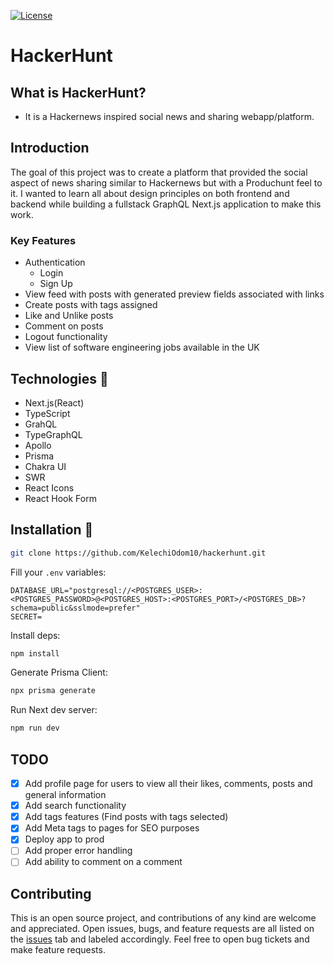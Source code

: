 [![License](https://img.shields.io/github/license/falberthen/ecommerceddd.svg)](LICENSE)

# HackerHunt

## What is HackerHunt?

- It is a Hackernews inspired social news and sharing webapp/platform.

## Introduction

The goal of this project was to create a platform that provided the social aspect of news sharing similar to Hackernews but with a Produchunt feel to it. I wanted to learn all about design principles on both frontend and backend while building a fullstack GraphQL Next.js application to make this work.

### Key Features

- Authentication
  - Login
  - Sign Up
- View feed with posts with generated preview fields associated with links
- Create posts with tags assigned
- Like and Unlike posts
- Comment on posts
- Logout functionality
- View list of software engineering jobs available in the UK

## Technologies 🔧

- Next.js(React)
- TypeScript
- GrahQL
- TypeGraphQL
- Apollo
- Prisma
- Chakra UI
- SWR
- React Icons
- React Hook Form

## Installation 💾

```bash
git clone https://github.com/KelechiOdom10/hackerhunt.git
```

Fill your `.env` variables:

```
DATABASE_URL="postgresql://<POSTGRES_USER>:<POSTGRES_PASSWORD>@<POSTGRES_HOST>:<POSTGRES_PORT>/<POSTGRES_DB>?schema=public&sslmode=prefer"
SECRET=
```

Install deps:

```bash
npm install
```

Generate Prisma Client:

```bash
npx prisma generate
```

Run Next dev server:

```bash
npm run dev
```

## TODO

- [x] Add profile page for users to view all their likes, comments, posts and general information
- [x] Add search functionality
- [x] Add tags features (Find posts with tags selected)
- [x] Add Meta tags to pages for SEO purposes
- [x] Deploy app to prod
- [ ] Add proper error handling
- [ ] Add ability to comment on a comment

## Contributing

This is an open source project, and contributions of any kind are welcome and appreciated. Open issues, bugs, and feature requests are all listed on the [issues](https://github.com/KelechiOdom10/hackerhunt/issues) tab and labeled accordingly. Feel free to open bug tickets and make feature requests.
